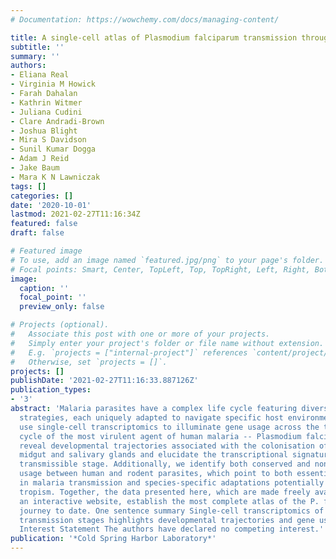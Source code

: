 ```yaml
---
# Documentation: https://wowchemy.com/docs/managing-content/

title: A single-cell atlas of Plasmodium falciparum transmission through the mosquito
subtitle: ''
summary: ''
authors:
- Eliana Real
- Virginia M Howick
- Farah Dahalan
- Kathrin Witmer
- Juliana Cudini
- Clare Andradi-Brown
- Joshua Blight
- Mira S Davidson
- Sunil Kumar Dogga
- Adam J Reid
- Jake Baum
- Mara K N Lawniczak
tags: []
categories: []
date: '2020-10-01'
lastmod: 2021-02-27T11:16:34Z
featured: false
draft: false

# Featured image
# To use, add an image named `featured.jpg/png` to your page's folder.
# Focal points: Smart, Center, TopLeft, Top, TopRight, Left, Right, BottomLeft, Bottom, BottomRight.
image:
  caption: ''
  focal_point: ''
  preview_only: false

# Projects (optional).
#   Associate this post with one or more of your projects.
#   Simply enter your project's folder or file name without extension.
#   E.g. `projects = ["internal-project"]` references `content/project/deep-learning/index.md`.
#   Otherwise, set `projects = []`.
projects: []
publishDate: '2021-02-27T11:16:33.887126Z'
publication_types:
- '3'
abstract: 'Malaria parasites have a complex life cycle featuring diverse developmental
  strategies, each uniquely adapted to navigate specific host environments. Here we
  use single-cell transcriptomics to illuminate gene usage across the transmission
  cycle of the most virulent agent of human malaria -- Plasmodium falciparum . We
  reveal developmental trajectories associated with the colonisation of the mosquito
  midgut and salivary glands and elucidate the transcriptional signatures of each
  transmissible stage. Additionally, we identify both conserved and nonconserved gene
  usage between human and rodent parasites, which point to both essential mechanisms
  in malaria transmission and species-specific adaptations potentially linked to host
  tropism. Together, the data presented here, which are made freely available via
  an interactive website, establish the most complete atlas of the P. falciparum transcriptional
  journey to date. One sentence summary Single-cell transcriptomics of P. falciparum
  transmission stages highlights developmental trajectories and gene usage. ### Competing
  Interest Statement The authors have declared no competing interest.'
publication: '*Cold Spring Harbor Laboratory*'
---
```

